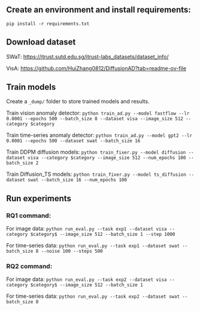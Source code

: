 ## Create an environment and install requirements:

`pip install -r requirements.txt `

## Download dataset
SWaT: https://itrust.sutd.edu.sg/itrust-labs_datasets/dataset_info/

VisA: https://github.com/HuiZhang0812/DiffusionAD?tab=readme-ov-file


## Train models
Create a `_dump/` folder to store trained models and results.

Train vision anomaly detector:
`python train_ad.py --model fastflow --lr 0.0001 --epochs 500 --batch_size 8 --dataset visa --image_size 512 --category $category` 

Train time-series anomaly detector:
`python train_ad.py --model gpt2 --lr 0.0001 --epochs 500 --dataset swat --batch_size 16` 

Train DDPM diffusion models:
`python train_fixer.py --model diffusion --dataset visa --category $category --image_size 512 --num_epochs 100 --batch_size 2`

Train Diffusion_TS models:
`python train_fixer.py --model ts_diffusion --dataset swat --batch_size 16 --num_epochs 100`


## Run experiments

### RQ1 command:
For image data:
`python run_eval.py --task exp1 --dataset visa --category $category$ --image_size 512 --batch_size 1 --step 1000`

For time-series data:
`python run_eval.py --task exp1 --dataset swat --batch_size 8 --noise 100 --steps 500`

### RQ2 command:
For image data:
`python run_eval.py --task exp2 --dataset visa --category $category$ --image_size 512 --batch_size 1`

For time-series data:
`python run_eval.py --task exp2 --dataset swat --batch_size 8`
